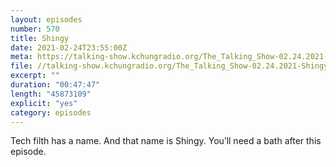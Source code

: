 ```yaml
---
layout: episodes
number: 570
title: Shingy
date: 2021-02-24T23:55:00Z
meta: https://talking-show.kchungradio.org/The_Talking_Show-02.24.2021-Shingy.mp3
file: //talking-show.kchungradio.org/The_Talking_Show-02.24.2021-Shingy.mp3
excerpt: ""
duration: "00:47:47"
length: "45873109"
explicit: "yes"
category: episodes
---
```

Tech filth has a name. And that name is Shingy. You’ll need a bath after this episode.
